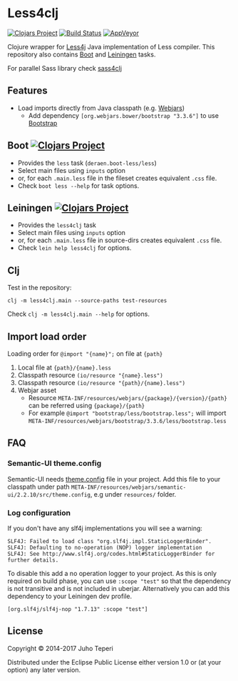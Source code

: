 # Less4clj
[![Clojars Project](https://img.shields.io/clojars/v/deraen/less4clj.svg)](https://clojars.org/deraen/less4clj)
[![Build Status](https://travis-ci.org/Deraen/less4clj.svg?branch=master)](https://travis-ci.org/Deraen/less4clj)
[![AppVeyor](https://img.shields.io/appveyor/ci/deraen/less4clj.svg?maxAge=2592000&label=windows)](https://ci.appveyor.com/project/Deraen/less4clj)

Clojure wrapper for [Less4j](https://github.com/SomMeri/less4j) Java implementation of Less compiler.
This repository also contains [Boot](http://boot-clj.com/) and [Leiningen](http://leiningen.org/) tasks.

For parallel Sass library check [sass4clj](https://github.com/Deraen/sass4clj)

## Features

- Load imports directly from Java classpath (e.g. [Webjars](https://www.webjars.org/))
    - Add dependency `[org.webjars.bower/bootstrap "3.3.6"]` to use [Bootstrap](http://getbootstrap.com/)

## Boot [![Clojars Project](https://img.shields.io/clojars/v/deraen/boot-less.svg)](https://clojars.org/deraen/boot-less)

* Provides the `less` task (`deraen.boot-less/less`)
* Select main files using `inputs` option
* or, for each `.main.less` file in the fileset creates equivalent `.css` file.
* Check `boot less --help` for task options.

## Leiningen [![Clojars Project](https://img.shields.io/clojars/v/deraen/lein-less4clj.svg)](https://clojars.org/deraen/lein-less4clj)

* Provides the `less4clj` task
* Select main files using `inputs` option
* or, for each `.main.less` file in source-dirs creates equivalent `.css` file.
* Check `lein help less4clj` for options.

## Clj

Test in the repository:

`clj -m less4clj.main --source-paths test-resources`

Check `clj -m less4clj.main --help` for options.

## Import load order

Loading order for `@import "{name}";` on file at `{path}`

1. Local file at `{path}/{name}.less`
2. Classpath resource `(io/resource "{name}.less")`
3. Classpath resource `(io/resource "{path}/{name}.less")`
4. Webjar asset
    - Resource `META-INF/resources/webjars/{package}/{version}/{path}` can be referred using `{package}/{path}`
    - For example `@import "bootstrap/less/bootstrap.less";` will import  `META-INF/resources/webjars/bootstrap/3.3.6/less/bootstrap.less`

## FAQ

### Semantic-UI theme.config

Semantic-UI needs [theme.config](https://github.com/Semantic-Org/Semantic-UI/blob/master/src/theme.config.example)
file in your project. Add this file to your classpath under path `META-INF/resources/webjars/semantic-ui/2.2.10/src/theme.config`, e.g under `resources/` folder.

### Log configuration

If you don't have any slf4j implementations you will see a warning:

```
SLF4J: Failed to load class "org.slf4j.impl.StaticLoggerBinder".
SLF4J: Defaulting to no-operation (NOP) logger implementation
SLF4J: See http://www.slf4j.org/codes.html#StaticLoggerBinder for further details.
```

To disable this add a no operation logger to your project. As this is only required
on build phase, you can use `:scope "test"` so that the dependency is not
transitive and is not included in uberjar. Alternatively you can add this
dependency to your Leiningen dev profile.

```
[org.slf4j/slf4j-nop "1.7.13" :scope "test"]
```

## License

Copyright © 2014-2017 Juho Teperi

Distributed under the Eclipse Public License either version 1.0 or (at your option) any later version.
